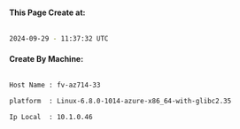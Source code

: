 
   
#### This Page Create at:

```bash

2024-09-29 - 11:37:32 UTC

```

#### Create By Machine:

```bash

Host Name : fv-az714-33

platform  : Linux-6.8.0-1014-azure-x86_64-with-glibc2.35

Ip Local  : 10.1.0.46

```

